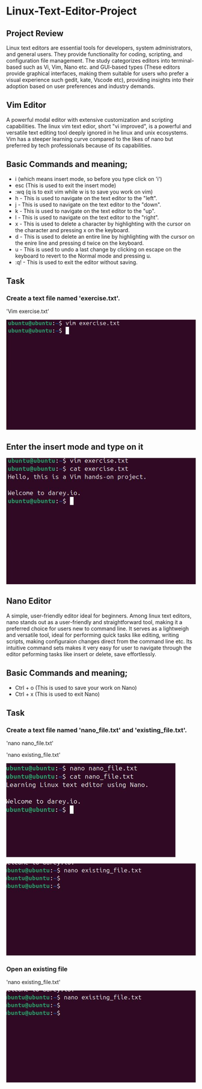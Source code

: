 # Linux-Text-Editor-Project

## Project Review
Linux text editors are essential tools for developers, system administrators, and general users. They provide functionality for coding, scripting, and configuration file management. The study categorizes editors into terminal-based such as Vi, Vim, Nano etc. and GUI-based types (These editors provide graphical interfaces, making them suitable for users who prefer a visual experience such gedit, kate, Vscode etc), providing insights into their adoption based on user preferences and industry demands.

## Vim Editor

A powerful modal editor with extensive customization and scripting capabilities. The linux vim text edior, short "vi improved", is a powerful and versatile text editing tool deeply ignored in he linux and unix ecosystems. Vim has a steeper learning curve compared to the likes of nano but preferred by tech professionals because of its capabilities.

## Basic Commands and meaning;

- i (which means insert mode, so before you type click on 'i')
- esc (This is used to exit the insert mode)
- :wq (q is to exit vim while w is to save you work on vim)
- h - This is used to navigate on the text editor to the "left".
- j - This is used to navigate on the text editor to the "down".
- k - This is used to navigate on the text editor to the "up".
- l - This is used to navigate on the text editor to the "right".
- x - This is used to delete a character by highlighting with the cursor on the character and pressing x on the keyboard.
- d - This is used to delete an entire line by highlighting with the cursor on the enire line and pressing d twice on the keyboard.
- u - This is used to undo a last change by clicking on escape on the keyboard to revert to the Normal mode and pressing u.
- :q! - This is used to exit the editor without saving.

## Task

### Create a text file named 'exercise.txt'.

'Vim exercise.txt'

![alt text](/vim1.JPG)

## Enter the insert mode and type on it

![alt text](/vim2.JPG)

## Nano Editor

A simple, user-friendly editor ideal for beginners. Among linux text editors, nano stands out as a user-friendly and straightforward tool, making it a preferred choice for users new to command line. It serves as a lightweigh and versatile tool, ideal for performing quick tasks like editing, writing scripts, making configuraion changes direct from the command line etc. Its intuitive command sets makes it very easy for user to navigate through the editor peforming tasks like insert or delete, save effortlessly.

## Basic Commands and meaning;

- Ctrl + o (This is used to save your work on Nano)
- Ctrl + x (This is used to exit Nano)

## Task 

### Create a text file named 'nano_file.txt' and 'existing_file.txt'.

'nano nano_file.txt'

'nano existing_file.txt'

![alt text](/nano.JPG)

![alt text](/nano1.JPG)


### Open an existing file

'nano existing_file.txt'

![alt text](/nano1.JPG)
